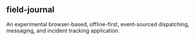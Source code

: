 ## field-journal

An experimental browser-based, offline-first, event-sourced dispatching, messaging, and incident tracking application.
